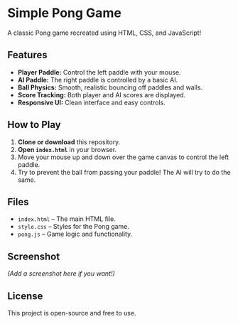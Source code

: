 # Simple Pong Game

A classic Pong game recreated using HTML, CSS, and JavaScript!

## Features

- **Player Paddle:** Control the left paddle with your mouse.
- **AI Paddle:** The right paddle is controlled by a basic AI.
- **Ball Physics:** Smooth, realistic bouncing off paddles and walls.
- **Score Tracking:** Both player and AI scores are displayed.
- **Responsive UI:** Clean interface and easy controls.

## How to Play

1. **Clone or download** this repository.
2. **Open `index.html`** in your browser.
3. Move your mouse up and down over the game canvas to control the left paddle.
4. Try to prevent the ball from passing your paddle! The AI will try to do the same.

## Files

- `index.html` – The main HTML file.
- `style.css` – Styles for the Pong game.
- `pong.js` – Game logic and functionality.

## Screenshot

*(Add a screenshot here if you want!)*

## License

This project is open-source and free to use.
